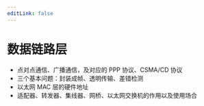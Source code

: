 ```yaml
---
editLink: false
---
```


# 数据链路层

- 点对点通信、广播通信，及对应的 PPP 协议、CSMA/CD 协议
- 三个基本问题：封装成帧、透明传输、差错检测
- 以太网 MAC 层的硬件地址
- 适配器、转发器、集线器、网桥、以太网交换机的作用以及使用场合
